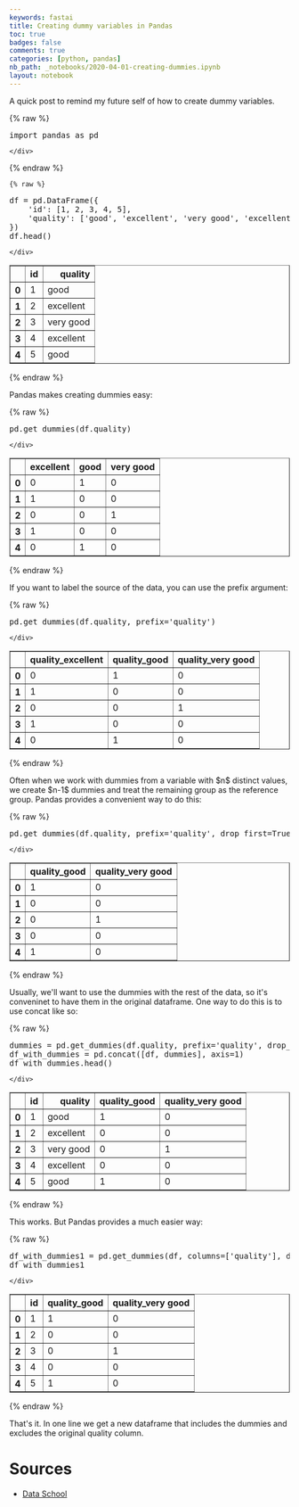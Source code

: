 ```yaml
---
keywords: fastai
title: Creating dummy variables in Pandas
toc: true
badges: false
comments: true
categories: [python, pandas]
nb_path: _notebooks/2020-04-01-creating-dummies.ipynb
layout: notebook
---
```


<!--
#################################################
### THIS FILE WAS AUTOGENERATED! DO NOT EDIT! ###
#################################################
# file to edit: _notebooks/2020-04-01-creating-dummies.ipynb
-->

<div class="container" id="notebook-container">
        
<div class="cell border-box-sizing text_cell rendered"><div class="inner_cell">
<div class="text_cell_render border-box-sizing rendered_html">
<p>A quick post to remind my future self of how to create dummy variables.</p>

</div>
</div>
</div>
    {% raw %}
    
<div class="cell border-box-sizing code_cell rendered">
<div class="input">

<div class="inner_cell">
    <div class="input_area">
<div class=" highlight hl-ipython3"><pre><span></span><span class="kn">import</span> <span class="nn">pandas</span> <span class="k">as</span> <span class="nn">pd</span>
</pre></div>

    </div>
</div>
</div>

</div>
    {% endraw %}

    {% raw %}
    
<div class="cell border-box-sizing code_cell rendered">
<div class="input">

<div class="inner_cell">
    <div class="input_area">
<div class=" highlight hl-ipython3"><pre><span></span><span class="n">df</span> <span class="o">=</span> <span class="n">pd</span><span class="o">.</span><span class="n">DataFrame</span><span class="p">({</span>
    <span class="s1">&#39;id&#39;</span><span class="p">:</span> <span class="p">[</span><span class="mi">1</span><span class="p">,</span> <span class="mi">2</span><span class="p">,</span> <span class="mi">3</span><span class="p">,</span> <span class="mi">4</span><span class="p">,</span> <span class="mi">5</span><span class="p">],</span>
    <span class="s1">&#39;quality&#39;</span><span class="p">:</span> <span class="p">[</span><span class="s1">&#39;good&#39;</span><span class="p">,</span> <span class="s1">&#39;excellent&#39;</span><span class="p">,</span> <span class="s1">&#39;very good&#39;</span><span class="p">,</span> <span class="s1">&#39;excellent&#39;</span><span class="p">,</span> <span class="s1">&#39;good&#39;</span><span class="p">]</span>
<span class="p">})</span>
<span class="n">df</span><span class="o">.</span><span class="n">head</span><span class="p">()</span>
</pre></div>

    </div>
</div>
</div>

<div class="output_wrapper">
<div class="output">

<div class="output_area">


<div class="output_html rendered_html output_subarea output_execute_result">
<div>
<style scoped>
    .dataframe tbody tr th:only-of-type {
        vertical-align: middle;
    }

    .dataframe tbody tr th {
        vertical-align: top;
    }

    .dataframe thead th {
        text-align: right;
    }
</style>
<table border="1" class="dataframe">
  <thead>
    <tr style="text-align: right;">
      <th></th>
      <th>id</th>
      <th>quality</th>
    </tr>
  </thead>
  <tbody>
    <tr>
      <th>0</th>
      <td>1</td>
      <td>good</td>
    </tr>
    <tr>
      <th>1</th>
      <td>2</td>
      <td>excellent</td>
    </tr>
    <tr>
      <th>2</th>
      <td>3</td>
      <td>very good</td>
    </tr>
    <tr>
      <th>3</th>
      <td>4</td>
      <td>excellent</td>
    </tr>
    <tr>
      <th>4</th>
      <td>5</td>
      <td>good</td>
    </tr>
  </tbody>
</table>
</div>
</div>

</div>

</div>
</div>

</div>
    {% endraw %}

<div class="cell border-box-sizing text_cell rendered"><div class="inner_cell">
<div class="text_cell_render border-box-sizing rendered_html">
<p>Pandas makes creating dummies easy:</p>

</div>
</div>
</div>
    {% raw %}
    
<div class="cell border-box-sizing code_cell rendered">
<div class="input">

<div class="inner_cell">
    <div class="input_area">
<div class=" highlight hl-ipython3"><pre><span></span><span class="n">pd</span><span class="o">.</span><span class="n">get_dummies</span><span class="p">(</span><span class="n">df</span><span class="o">.</span><span class="n">quality</span><span class="p">)</span>
</pre></div>

    </div>
</div>
</div>

<div class="output_wrapper">
<div class="output">

<div class="output_area">


<div class="output_html rendered_html output_subarea output_execute_result">
<div>
<style scoped>
    .dataframe tbody tr th:only-of-type {
        vertical-align: middle;
    }

    .dataframe tbody tr th {
        vertical-align: top;
    }

    .dataframe thead th {
        text-align: right;
    }
</style>
<table border="1" class="dataframe">
  <thead>
    <tr style="text-align: right;">
      <th></th>
      <th>excellent</th>
      <th>good</th>
      <th>very good</th>
    </tr>
  </thead>
  <tbody>
    <tr>
      <th>0</th>
      <td>0</td>
      <td>1</td>
      <td>0</td>
    </tr>
    <tr>
      <th>1</th>
      <td>1</td>
      <td>0</td>
      <td>0</td>
    </tr>
    <tr>
      <th>2</th>
      <td>0</td>
      <td>0</td>
      <td>1</td>
    </tr>
    <tr>
      <th>3</th>
      <td>1</td>
      <td>0</td>
      <td>0</td>
    </tr>
    <tr>
      <th>4</th>
      <td>0</td>
      <td>1</td>
      <td>0</td>
    </tr>
  </tbody>
</table>
</div>
</div>

</div>

</div>
</div>

</div>
    {% endraw %}

<div class="cell border-box-sizing text_cell rendered"><div class="inner_cell">
<div class="text_cell_render border-box-sizing rendered_html">
<p>If you want to label the source of the data, you can use the prefix argument:</p>

</div>
</div>
</div>
    {% raw %}
    
<div class="cell border-box-sizing code_cell rendered">
<div class="input">

<div class="inner_cell">
    <div class="input_area">
<div class=" highlight hl-ipython3"><pre><span></span><span class="n">pd</span><span class="o">.</span><span class="n">get_dummies</span><span class="p">(</span><span class="n">df</span><span class="o">.</span><span class="n">quality</span><span class="p">,</span> <span class="n">prefix</span><span class="o">=</span><span class="s1">&#39;quality&#39;</span><span class="p">)</span>
</pre></div>

    </div>
</div>
</div>

<div class="output_wrapper">
<div class="output">

<div class="output_area">


<div class="output_html rendered_html output_subarea output_execute_result">
<div>
<style scoped>
    .dataframe tbody tr th:only-of-type {
        vertical-align: middle;
    }

    .dataframe tbody tr th {
        vertical-align: top;
    }

    .dataframe thead th {
        text-align: right;
    }
</style>
<table border="1" class="dataframe">
  <thead>
    <tr style="text-align: right;">
      <th></th>
      <th>quality_excellent</th>
      <th>quality_good</th>
      <th>quality_very good</th>
    </tr>
  </thead>
  <tbody>
    <tr>
      <th>0</th>
      <td>0</td>
      <td>1</td>
      <td>0</td>
    </tr>
    <tr>
      <th>1</th>
      <td>1</td>
      <td>0</td>
      <td>0</td>
    </tr>
    <tr>
      <th>2</th>
      <td>0</td>
      <td>0</td>
      <td>1</td>
    </tr>
    <tr>
      <th>3</th>
      <td>1</td>
      <td>0</td>
      <td>0</td>
    </tr>
    <tr>
      <th>4</th>
      <td>0</td>
      <td>1</td>
      <td>0</td>
    </tr>
  </tbody>
</table>
</div>
</div>

</div>

</div>
</div>

</div>
    {% endraw %}

<div class="cell border-box-sizing text_cell rendered"><div class="inner_cell">
<div class="text_cell_render border-box-sizing rendered_html">
<p>Often when we work with dummies from a variable with $n$ distinct values, we create $n-1$ dummies and treat the remaining group as the reference group. Pandas provides a convenient way to do this:</p>

</div>
</div>
</div>
    {% raw %}
    
<div class="cell border-box-sizing code_cell rendered">
<div class="input">

<div class="inner_cell">
    <div class="input_area">
<div class=" highlight hl-ipython3"><pre><span></span><span class="n">pd</span><span class="o">.</span><span class="n">get_dummies</span><span class="p">(</span><span class="n">df</span><span class="o">.</span><span class="n">quality</span><span class="p">,</span> <span class="n">prefix</span><span class="o">=</span><span class="s1">&#39;quality&#39;</span><span class="p">,</span> <span class="n">drop_first</span><span class="o">=</span><span class="kc">True</span><span class="p">)</span>
</pre></div>

    </div>
</div>
</div>

<div class="output_wrapper">
<div class="output">

<div class="output_area">


<div class="output_html rendered_html output_subarea output_execute_result">
<div>
<style scoped>
    .dataframe tbody tr th:only-of-type {
        vertical-align: middle;
    }

    .dataframe tbody tr th {
        vertical-align: top;
    }

    .dataframe thead th {
        text-align: right;
    }
</style>
<table border="1" class="dataframe">
  <thead>
    <tr style="text-align: right;">
      <th></th>
      <th>quality_good</th>
      <th>quality_very good</th>
    </tr>
  </thead>
  <tbody>
    <tr>
      <th>0</th>
      <td>1</td>
      <td>0</td>
    </tr>
    <tr>
      <th>1</th>
      <td>0</td>
      <td>0</td>
    </tr>
    <tr>
      <th>2</th>
      <td>0</td>
      <td>1</td>
    </tr>
    <tr>
      <th>3</th>
      <td>0</td>
      <td>0</td>
    </tr>
    <tr>
      <th>4</th>
      <td>1</td>
      <td>0</td>
    </tr>
  </tbody>
</table>
</div>
</div>

</div>

</div>
</div>

</div>
    {% endraw %}

<div class="cell border-box-sizing text_cell rendered"><div class="inner_cell">
<div class="text_cell_render border-box-sizing rendered_html">
<p>Usually, we'll want to use the dummies with the rest of the data, so it's conveninet to have them in the original dataframe. One way to do this is to use concat like so:</p>

</div>
</div>
</div>
    {% raw %}
    
<div class="cell border-box-sizing code_cell rendered">
<div class="input">

<div class="inner_cell">
    <div class="input_area">
<div class=" highlight hl-ipython3"><pre><span></span><span class="n">dummies</span> <span class="o">=</span> <span class="n">pd</span><span class="o">.</span><span class="n">get_dummies</span><span class="p">(</span><span class="n">df</span><span class="o">.</span><span class="n">quality</span><span class="p">,</span> <span class="n">prefix</span><span class="o">=</span><span class="s1">&#39;quality&#39;</span><span class="p">,</span> <span class="n">drop_first</span><span class="o">=</span><span class="kc">True</span><span class="p">)</span>
<span class="n">df_with_dummies</span> <span class="o">=</span> <span class="n">pd</span><span class="o">.</span><span class="n">concat</span><span class="p">([</span><span class="n">df</span><span class="p">,</span> <span class="n">dummies</span><span class="p">],</span> <span class="n">axis</span><span class="o">=</span><span class="mi">1</span><span class="p">)</span>
<span class="n">df_with_dummies</span><span class="o">.</span><span class="n">head</span><span class="p">()</span>
</pre></div>

    </div>
</div>
</div>

<div class="output_wrapper">
<div class="output">

<div class="output_area">


<div class="output_html rendered_html output_subarea output_execute_result">
<div>
<style scoped>
    .dataframe tbody tr th:only-of-type {
        vertical-align: middle;
    }

    .dataframe tbody tr th {
        vertical-align: top;
    }

    .dataframe thead th {
        text-align: right;
    }
</style>
<table border="1" class="dataframe">
  <thead>
    <tr style="text-align: right;">
      <th></th>
      <th>id</th>
      <th>quality</th>
      <th>quality_good</th>
      <th>quality_very good</th>
    </tr>
  </thead>
  <tbody>
    <tr>
      <th>0</th>
      <td>1</td>
      <td>good</td>
      <td>1</td>
      <td>0</td>
    </tr>
    <tr>
      <th>1</th>
      <td>2</td>
      <td>excellent</td>
      <td>0</td>
      <td>0</td>
    </tr>
    <tr>
      <th>2</th>
      <td>3</td>
      <td>very good</td>
      <td>0</td>
      <td>1</td>
    </tr>
    <tr>
      <th>3</th>
      <td>4</td>
      <td>excellent</td>
      <td>0</td>
      <td>0</td>
    </tr>
    <tr>
      <th>4</th>
      <td>5</td>
      <td>good</td>
      <td>1</td>
      <td>0</td>
    </tr>
  </tbody>
</table>
</div>
</div>

</div>

</div>
</div>

</div>
    {% endraw %}

<div class="cell border-box-sizing text_cell rendered"><div class="inner_cell">
<div class="text_cell_render border-box-sizing rendered_html">
<p>This works. But Pandas provides a much easier way:</p>

</div>
</div>
</div>
    {% raw %}
    
<div class="cell border-box-sizing code_cell rendered">
<div class="input">

<div class="inner_cell">
    <div class="input_area">
<div class=" highlight hl-ipython3"><pre><span></span><span class="n">df_with_dummies1</span> <span class="o">=</span> <span class="n">pd</span><span class="o">.</span><span class="n">get_dummies</span><span class="p">(</span><span class="n">df</span><span class="p">,</span> <span class="n">columns</span><span class="o">=</span><span class="p">[</span><span class="s1">&#39;quality&#39;</span><span class="p">],</span> <span class="n">drop_first</span><span class="o">=</span><span class="kc">True</span><span class="p">)</span>
<span class="n">df_with_dummies1</span>
</pre></div>

    </div>
</div>
</div>

<div class="output_wrapper">
<div class="output">

<div class="output_area">


<div class="output_html rendered_html output_subarea output_execute_result">
<div>
<style scoped>
    .dataframe tbody tr th:only-of-type {
        vertical-align: middle;
    }

    .dataframe tbody tr th {
        vertical-align: top;
    }

    .dataframe thead th {
        text-align: right;
    }
</style>
<table border="1" class="dataframe">
  <thead>
    <tr style="text-align: right;">
      <th></th>
      <th>id</th>
      <th>quality_good</th>
      <th>quality_very good</th>
    </tr>
  </thead>
  <tbody>
    <tr>
      <th>0</th>
      <td>1</td>
      <td>1</td>
      <td>0</td>
    </tr>
    <tr>
      <th>1</th>
      <td>2</td>
      <td>0</td>
      <td>0</td>
    </tr>
    <tr>
      <th>2</th>
      <td>3</td>
      <td>0</td>
      <td>1</td>
    </tr>
    <tr>
      <th>3</th>
      <td>4</td>
      <td>0</td>
      <td>0</td>
    </tr>
    <tr>
      <th>4</th>
      <td>5</td>
      <td>1</td>
      <td>0</td>
    </tr>
  </tbody>
</table>
</div>
</div>

</div>

</div>
</div>

</div>
    {% endraw %}

<div class="cell border-box-sizing text_cell rendered"><div class="inner_cell">
<div class="text_cell_render border-box-sizing rendered_html">
<p>That's it. In one line we get a new dataframe that includes the dummies and excludes the original quality column.</p>

</div>
</div>
</div>
<div class="cell border-box-sizing text_cell rendered"><div class="inner_cell">
<div class="text_cell_render border-box-sizing rendered_html">
<h1 id="Sources">Sources<a class="anchor-link" href="#Sources"> </a></h1><ul>
<li><a href="https://www.youtube.com/watch?v=0s_1IsROgDc&amp;list=PL5-da3qGB5ICCsgW1MxlZ0Hq8LL5U3u9y&amp;index=24">Data School</a></li>
</ul>

</div>
</div>
</div>
</div>
 

